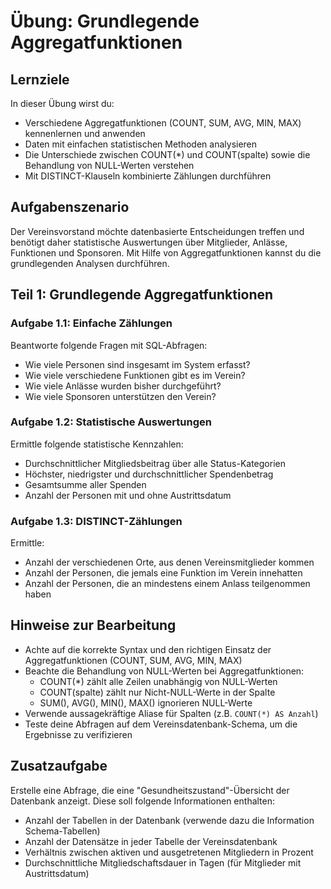 # Übung: Grundlegende Aggregatfunktionen

## Lernziele

In dieser Übung wirst du:
- Verschiedene Aggregatfunktionen (COUNT, SUM, AVG, MIN, MAX) kennenlernen und anwenden
- Daten mit einfachen statistischen Methoden analysieren
- Die Unterschiede zwischen COUNT(*) und COUNT(spalte) sowie die Behandlung von NULL-Werten verstehen
- Mit DISTINCT-Klauseln kombinierte Zählungen durchführen

## Aufgabenszenario

Der Vereinsvorstand möchte datenbasierte Entscheidungen treffen und benötigt daher statistische Auswertungen über Mitglieder, Anlässe, Funktionen und Sponsoren. Mit Hilfe von Aggregatfunktionen kannst du die grundlegenden Analysen durchführen.

## Teil 1: Grundlegende Aggregatfunktionen

### Aufgabe 1.1: Einfache Zählungen
Beantworte folgende Fragen mit SQL-Abfragen:
- Wie viele Personen sind insgesamt im System erfasst?
- Wie viele verschiedene Funktionen gibt es im Verein?
- Wie viele Anlässe wurden bisher durchgeführt?
- Wie viele Sponsoren unterstützen den Verein?

### Aufgabe 1.2: Statistische Auswertungen
Ermittle folgende statistische Kennzahlen:
- Durchschnittlicher Mitgliedsbeitrag über alle Status-Kategorien
- Höchster, niedrigster und durchschnittlicher Spendenbetrag
- Gesamtsumme aller Spenden
- Anzahl der Personen mit und ohne Austrittsdatum

### Aufgabe 1.3: DISTINCT-Zählungen
Ermittle:
- Anzahl der verschiedenen Orte, aus denen Vereinsmitglieder kommen
- Anzahl der Personen, die jemals eine Funktion im Verein innehatten
- Anzahl der Personen, die an mindestens einem Anlass teilgenommen haben

## Hinweise zur Bearbeitung

- Achte auf die korrekte Syntax und den richtigen Einsatz der Aggregatfunktionen (COUNT, SUM, AVG, MIN, MAX)
- Beachte die Behandlung von NULL-Werten bei Aggregatfunktionen:
  * COUNT(*) zählt alle Zeilen unabhängig von NULL-Werten
  * COUNT(spalte) zählt nur Nicht-NULL-Werte in der Spalte
  * SUM(), AVG(), MIN(), MAX() ignorieren NULL-Werte
- Verwende aussagekräftige Aliase für Spalten (z.B. `COUNT(*) AS Anzahl`)
- Teste deine Abfragen auf dem Vereinsdatenbank-Schema, um die Ergebnisse zu verifizieren

## Zusatzaufgabe

Erstelle eine Abfrage, die eine "Gesundheitszustand"-Übersicht der Datenbank anzeigt. Diese soll folgende Informationen enthalten:
- Anzahl der Tabellen in der Datenbank (verwende dazu die Information Schema-Tabellen)
- Anzahl der Datensätze in jeder Tabelle der Vereinsdatenbank
- Verhältnis zwischen aktiven und ausgetretenen Mitgliedern in Prozent
- Durchschnittliche Mitgliedschaftsdauer in Tagen (für Mitglieder mit Austrittsdatum)
